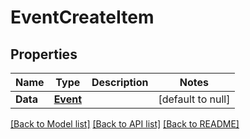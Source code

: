 # EventCreateItem

## Properties
Name | Type | Description | Notes
------------ | ------------- | ------------- | -------------
**Data** | [**Event**](Event.md) |  | [default to null]

[[Back to Model list]](../README.md#documentation-for-models) [[Back to API list]](../README.md#documentation-for-api-endpoints) [[Back to README]](../README.md)


